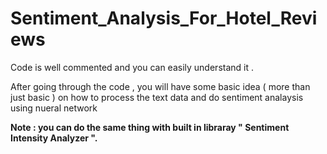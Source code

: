 # Sentiment_Analysis_For_Hotel_Reviews

Code is well commented and you can easily understand it .

After going through the code , you will have some basic idea ( more than just basic ) on how to process the text data and do sentiment analaysis using nueral network 


<b> Note : you can do the same thing with built in libraray " Sentiment Intensity Analyzer ".
  
  

